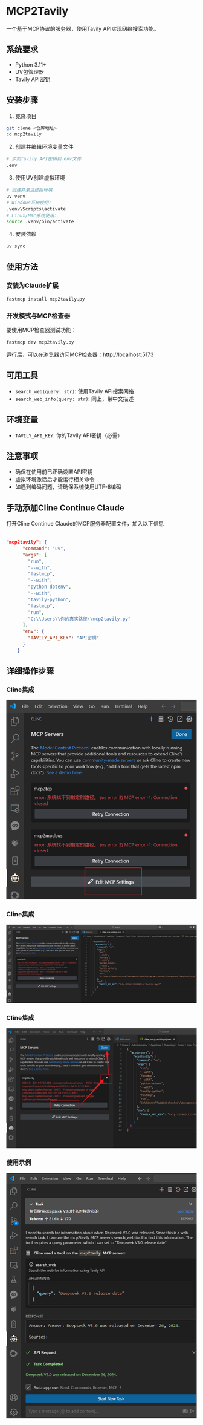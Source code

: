 # MCP2Tavily

一个基于MCP协议的服务器，使用Tavily API实现网络搜索功能。

## 系统要求

- Python 3.11+
- UV包管理器
- Tavily API密钥

## 安装步骤

1. 克隆项目
```bash
git clone <仓库地址>
cd mcp2tavily
```

2. 创建并编辑环境变量文件
```bash
# 添加Tavily API密钥到.env文件
.env
```

3. 使用UV创建虚拟环境
```bash
# 创建并激活虚拟环境
uv venv
# Windows系统使用:
.venv\Scripts\activate
# Linux/Mac系统使用:
source .venv/bin/activate
```

4. 安装依赖
```bash
uv sync
```

## 使用方法

### 安装为Claude扩展
```bash
fastmcp install mcp2tavily.py
```

### 开发模式与MCP检查器
要使用MCP检查器测试功能：

```bash
fastmcp dev mcp2tavily.py
```

运行后，可以在浏览器访问MCP检查器：http://localhost:5173

## 可用工具

- `search_web(query: str)`: 使用Tavily API搜索网络
- `search_web_info(query: str)`: 同上，带中文描述

## 环境变量

- `TAVILY_API_KEY`: 你的Tavily API密钥（必需）

## 注意事项

- 确保在使用前已正确设置API密钥
- 虚拟环境激活后才能运行相关命令
- 如遇到编码问题，请确保系统使用UTF-8编码

## 手动添加Cline Continue Claude
打开Cline Continue Claude的MCP服务器配置文件，加入以下信息
```json

"mcp2tavily": {
      "command": "uv",
      "args": [
        "run",
        "--with",
        "fastmcp",
        "--with",
        "python-dotenv",
        "--with",
        "tavily-python",
        "fastmcp",
        "run",
        "C:\\Users\\你的真实路径\\mcp2tavily.py"
      ],
      "env": {
        "TAVILY_API_KEY": "API密钥"
      }
    }
```


## 详细操作步骤
### Cline集成
![配置](./images/1.png)

### Cline集成
![配置](./images/2.png)
### Cline集成
![配置](./images/3.png)

### 使用示例
![搜索示例](./images/example.png)
